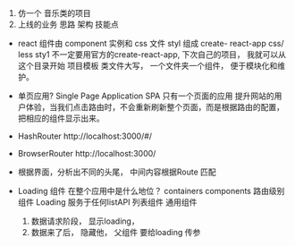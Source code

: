 1. 仿一个 音乐类的项目
2. 上线的业务 思路 架构 技能点

- react 组件由 component 实例和 css 文件 styl 组成
    create- react-app css/ less sty1
    不一定要用官方的create-react-app, 下次自己的项目， 我就可以从这个目录开始 项目模板
    类文件大写， 一个文件夹一个组件， 便于模块化和维护。
- 单页应用? Single Page Application SPA
    只有一个页面的应用
    提升网站的用户体验，当我们点击路由时，不会重新刷新整个页面，而是根据路由的配置，把相应的组件显示出来。
- HashRouter http://localhost:3000/#/
- BrowserRouter http://localhost:3000/
- 根据界面，分析出不同的头尾， 中间内容根据Route 匹配
- Loading 组件 在整个应用中是什么地位？
    containers 
    components 路由级别组件
    Loading 服务于任何listAPI 列表组件 通用组件

    1. 数据请求阶段， 显示loading，
    2. 数据来了后， 隐藏他，
    父组件 要给loading 传参
